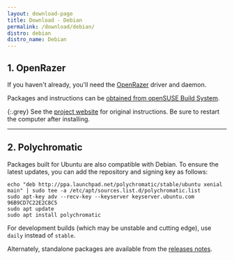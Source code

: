 ```yaml
---
layout: download-page
title: Download - Debian
permalink: /download/debian/
distro: debian
distro_name: Debian
---
```


## 1. OpenRazer

If you haven't already, you'll need the [OpenRazer](https://openrazer.github.io) driver and daemon.

Packages and instructions can be [obtained from openSUSE Build System](https://software.opensuse.org/download.html?project=hardware%3Arazer&package=openrazer-meta).

{:.grey}
See the [project website](http://openrazer.github.io/#debian) for original instructions.
Be sure to restart the computer after installing.

---

## 2. Polychromatic

Packages built for Ubuntu are also compatible with Debian. To ensure the latest updates,
you can add the repository and signing key as follows:

```
echo "deb http://ppa.launchpad.net/polychromatic/stable/ubuntu xenial main" | sudo tee -a /etc/apt/sources.list.d/polychromatic.list
sudo apt-key adv --recv-key --keyserver keyserver.ubuntu.com 96B9CD7C22E2C8C5
sudo apt update
sudo apt install polychromatic
```

For development builds (which may be unstable and cutting edge), use `daily` instead of `stable`.

Alternately, standalone packages are available from the [releases notes](https://github.com/lah7/polychromatic/releases/latest/).
